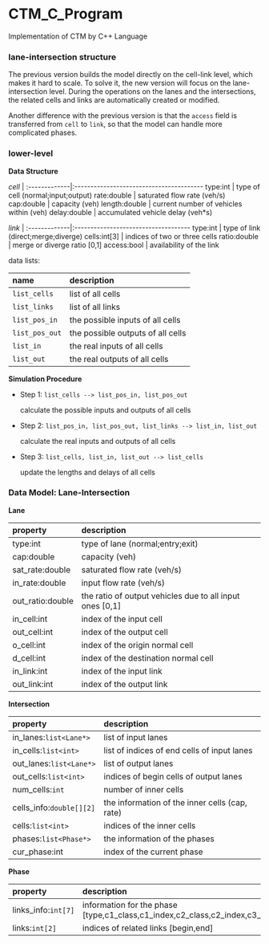 # CTM_C_Program

Implementation of CTM by C++ Language

### lane-intersection structure

The previous version builds the model directly on the cell-link level, which makes it hard to scale.
To solve it, the new version will focus on the lane-intersection level.
During the operations on the lanes and the intersections, the related cells and links are automatically created or modified.

Another difference with the previous version is that the `access` field is transferred from `cell` to `link`,
so that the model can handle more complicated phases.

### lower-level

**Data Structure**

*cell*        |
:-------------|:----------------------------------------
type:int      | type of cell (normal;input;output)
rate:double   | saturated flow rate (veh/s)
cap:double    | capacity (veh)
length:double | current number of vehicles within (veh)
delay:double  | accumulated vehicle delay (veh*s)

*link*        |
:-------------|:------------------------------------
type:int      | type of link (direct;merge;diverge)
cells:int\[3] | indices of two or three cells
ratio:double  | merge or diverge ratio \[0,1]
access:bool   | availability of the link

data lists:

name           | description
:--------------|:----------------------------------
`list_cells`   | list of all cells
`list_links`   | list of all links
`list_pos_in`  | the possible inputs of all cells
`list_pos_out` | the possible outputs of all cells
`list_in`      | the real inputs of all cells
`list_out`     | the real outputs of all cells

**Simulation Procedure**

- Step 1: `list_cells --> list_pos_in, list_pos_out`

    calculate the possible inputs and outputs of all cells

- Step 2: `list_pos_in, list_pos_out, list_links --> list_in, list_out`

    calculate the real inputs and outputs of all cells

- Step 3: `list_cells, list_in, list_out --> list_cells`

    update the lengths and delays of all cells

### Data Model: Lane-Intersection

**Lane**

property         | description
:----------------|:----------------------------------------------------------
type:int         | type of lane (normal;entry;exit)
cap:double       | capacity (veh)
sat_rate:double  | saturated flow rate (veh/s)
in_rate:double   | input flow rate (veh/s)
out_ratio:double | the ratio of output vehicles due to all input ones \[0,1]
in_cell:int      | index of the input cell
out_cell:int     | index of the output cell
o_cell:int       | index of the origin normal cell
d_cell:int       | index of the destination normal cell
in_link:int      | index of the input link
out_link:int     | index of the output link

**Intersection**

property                 | description
:------------------------|:-----------------------------------------------
in_lanes:`list<Lane*>`   | list of input lanes
in_cells:`list<int>`     | list of indices of end cells of input lanes
out_lanes:`list<Lane*>`  | list of output lanes
out_cells:`list<int>`    | indices of begin cells of output lanes
num_cells:`int`          | number of inner cells
cells_info:`double[][2]` | the information of the inner cells (cap, rate)
cells:`list<int>`        | indices of the inner cells
phases:`list<Phase*>`    | the information of the phases
cur_phase:int            | index of the current phase

**Phase**

property            | description
:-------------------|:--------------------------
links_info:`int[7]` | information for the phase \[type,c1\_class,c1\_index,c2\_class,c2\_index,c3\_class,c3\_index]
links:`int[2]`      | indices of related links \[begin,end]


